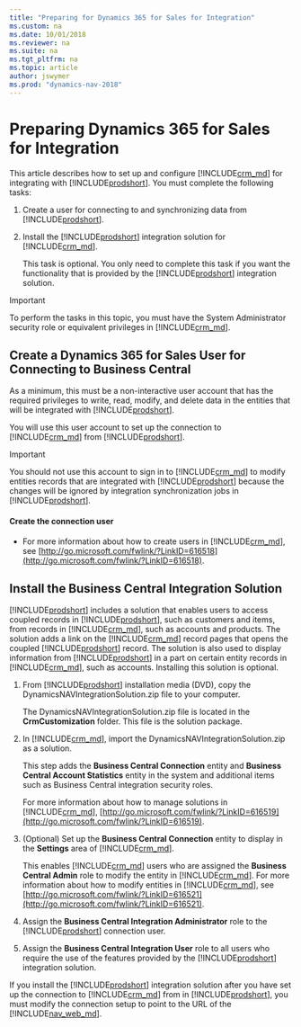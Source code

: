 ```yaml
---
title: "Preparing for Dynamics 365 for Sales for Integration"
ms.custom: na
ms.date: 10/01/2018
ms.reviewer: na
ms.suite: na
ms.tgt_pltfrm: na
ms.topic: article
author: jswymer
ms.prod: "dynamics-nav-2018"
---
```

# Preparing  Dynamics 365 for Sales for Integration

This article describes how to set up and configure [!INCLUDE[crm_md](../developer/includes/crm_md.md)] for integrating with [!INCLUDE[prodshort](../developer/includes/prodshort.md)]. You must complete the following tasks:  

1.  Create a user for connecting to and synchronizing data from [!INCLUDE[prodshort](../developer/includes/prodshort.md)].  


2.  Install the [!INCLUDE[prodshort](../developer/includes/prodshort.md)] integration solution for [!INCLUDE[crm_md](../developer/includes/crm_md.md)].  

     This task is optional. You only need to complete this task if you want the functionality that is provided by the [!INCLUDE[prodshort](../developer/includes/prodshort.md)] integration solution.  

> [!IMPORTANT]  
>  To perform the tasks in this topic, you must have the System Administrator security role or equivalent privileges in [!INCLUDE[crm_md](../developer/includes/crm_md.md)].  

##  <a name="createuser"></a> Create a Dynamics 365 for Sales User for Connecting to Business Central
  
 As a minimum, this must be a non\-interactive user account that has the required privileges to write, read, modify, and delete data in the entities that will be integrated with [!INCLUDE[prodshort](../developer/includes/prodshort.md)].  

 You will use this user account to set up the connection to [!INCLUDE[crm_md](../developer/includes/crm_md.md)] from [!INCLUDE[prodshort](../developer/includes/prodshort.md)].  

> [!IMPORTANT]  
>  You should not use this account to sign in to [!INCLUDE[crm_md](../developer/includes/crm_md.md)] to modify entities records that are integrated with [!INCLUDE[prodshort](../developer/includes/prodshort.md)] because the changes will be ignored by integration synchronization jobs in [!INCLUDE[prodshort](../developer/includes/prodshort.md)].

#### Create the connection user  

-   For more information about how to create users in [!INCLUDE[crm_md](../developer/includes/crm_md.md)], see [http://go.microsoft.com/fwlink/?LinkID=616518](http://go.microsoft.com/fwlink/?LinkID=616518).  

##  <a name="InstallNavSolution"></a> Install the Business Central Integration Solution
  
 [!INCLUDE[prodshort](../developer/includes/prodshort.md)] includes a solution that enables users to access coupled records in [!INCLUDE[prodshort](../developer/includes/prodshort.md)], such as customers and items, from records in [!INCLUDE[crm_md](../developer/includes/crm_md.md)], such as accounts and products. The solution adds a link on the [!INCLUDE[crm_md](../developer/includes/crm_md.md)] record pages that opens the coupled [!INCLUDE[prodshort](../developer/includes/prodshort.md)] record. The solution is also used to display information from [!INCLUDE[prodshort](../developer/includes/prodshort.md)] in a part on certain entity records in [!INCLUDE[crm_md](../developer/includes/crm_md.md)], such as accounts. Installing this solution is optional.  


1.  From [!INCLUDE[prodshort](../developer/includes/prodshort.md)] installation media \(DVD\), copy the DynamicsNAVIntegrationSolution.zip file to your computer.  

     The DynamicsNAVIntegrationSolution.zip file is located in the **CrmCustomization** folder. This file is the solution package.   

2.  In [!INCLUDE[crm_md](../developer/includes/crm_md.md)], import the DynamicsNAVIntegrationSolution.zip as a solution.  

     This step adds the **Business Central Connection** entity and **Business Central Account Statistics** entity in the system and additional items such as Business Central integration security roles.  

     For more information about how to manage solutions in [!INCLUDE[crm_md](../developer/includes/crm_md.md)], [http://go.microsoft.com/fwlink/?LinkID=616519](http://go.microsoft.com/fwlink/?LinkID=616519).  

3.  (Optional) Set up the **Business Central Connection** entity to display in the **Settings** area of [!INCLUDE[crm_md](../developer/includes/crm_md.md)].  

     This enables [!INCLUDE[crm_md](../developer/includes/crm_md.md)] users who are assigned the **Business Central Admin** role to modify the entity in [!INCLUDE[crm_md](../developer/includes/crm_md.md)]. For more information about how to modify entities in [!INCLUDE[crm_md](../developer/includes/crm_md.md)], see [http://go.microsoft.com/fwlink/?LinkID=616521](http://go.microsoft.com/fwlink/?LinkID=616521).  

4.  Assign the **Business Central Integration Administrator** role to the [!INCLUDE[prodshort](../developer/includes/prodshort.md)] connection user.  

5.  Assign the **Business Central Integration User** role to all users who require the use of the features provided by the [!INCLUDE[prodshort](../developer/includes/prodshort.md)] integration solution.  

If you install the [!INCLUDE[prodshort](../developer/includes/prodshort.md)] integration solution after you have set up the connection to [!INCLUDE[crm_md](../developer/includes/crm_md.md)] from in [!INCLUDE[prodshort](../developer/includes/prodshort.md)], you must modify the connection setup to point to the URL of the [!INCLUDE[nav_web_md](../developer/includes/nav_web_md.md)].<!-- For more information, see [How to: Set Up a Microsoft Dynamics 365 for Sales Connection]() --> 

<!-- 
# View Item Availability - Support Matrix
For most versions of Business Central and Dynamics 365 for Sales, you can view availability figures for items across the integrated products. The following table shows which version combinations support viewing item availability.

| |Dynamics 365 for Sales version|2015/Update 1/Online|2016/Update 1/Online|Dynamics 365 for Sales|
|-|---------------------|---------------------|--------------------------|-----------------|
|**Dynamics NAV version**|
|**2016**||Not supported|Not supported|Not supported|
|**2017**||Not supported - Install from 2016|Supported|Supported|
|**Dynamics 365 for Financials**||Not supported - Install from 2016|Supported|Supported|


> [Note]
> You can obtain item availability support for combinations of Dynamics CRM 2015 and Business Central by running the DynamicsNAVIntegrationSolution.zip file on the Business Central product DVD.

For more information, see [System Requirements for Business Central](../deployment/system-requirement-business-central.md).


## See Also  
[Setting Up Dynamics 365 for Sales Integration in Dynamics NAV]  
-->
